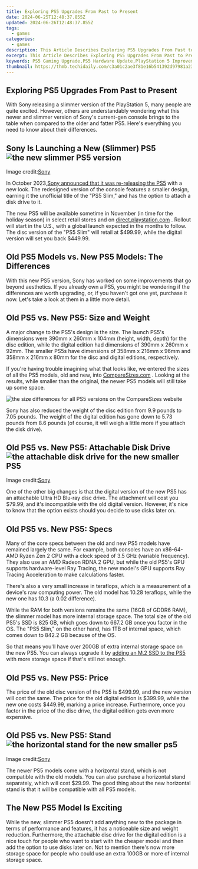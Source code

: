 ```yaml
---
title: Exploring PS5 Upgrades From Past to Present
date: 2024-06-25T12:48:37.855Z
updated: 2024-06-26T12:48:37.855Z
tags:
  - games
categories:
  - games
description: This Article Describes Exploring PS5 Upgrades From Past to Present
excerpt: This Article Describes Exploring PS5 Upgrades From Past to Present
keywords: PS5 Gaming Upgrade,PS5 Hardware Update,PlayStation 5 Improvements,PS5 New Features,PS5 System Enhancement,Latest PS5 Technology,PS5 Performance Boost
thumbnail: https://thmb.techidaily.com/c3a01c2ae3f81e16b541392d97981a23b54ae2c3ac66e84b016298cd54b25a5e.jpg
---
```


## Exploring PS5 Upgrades From Past to Present

 With Sony releasing a slimmer version of the PlayStation 5, many people are quite excited. However, others are understandably wondering what this newer and slimmer version of Sony's current-gen console brings to the table when compared to the older and fatter PS5\. Here's everything you need to know about their differences.

## Sony Is Launching a New (Slimmer) PS5 ![the new slimmer PS5 version](https://static1.makeuseofimages.com/wordpress/wp-content/uploads/2023/10/new-slim-version-of-the-ps5.jpg)

 Image credit:[Sony](https://blog.playstation.com/2023/10/10/new-look-for-ps5-console-this-holiday-season/)

 In October 2023,[Sony announced that it was re-releasing the PS5](https://www.makeuseof.com/new-ps5-slim-what-you-need-to-know/) with a new look. The redesigned version of the console features a smaller design, earning it the unofficial title of the "PS5 Slim," and has the option to attach a disk drive to it.

 The new PS5 will be available sometime in November (in time for the holiday season) in select retail stores and on [direct.playstation.com](https://direct.playstation.com/) . Rollout will start in the U.S., with a global launch expected in the months to follow. The disc version of the "PS5 Slim" will retail at $499.99, while the digital version will set you back $449.99.

## Old PS5 Models vs. New PS5 Models: The Differences

 With this new PS5 version, Sony has worked on some improvements that go beyond aesthetics. If you already own a PS5, you might be wondering if the differences are worth upgrading, or, if you haven't got one yet, purchase it now. Let's take a look at them in a little more detail.

## Old PS5 vs. New PS5: Size and Weight

 A major change to the PS5's design is the size. The launch PS5's dimensions were 390mm x 260mm x 104mm (height, width, depth) for the disc edition, while the digital edition had dimensions of 390mm x 260mm x 92mm. The smaller PS5s have dimensions of 358mm x 216mm x 96mm and 358mm x 216mm x 80mm for the disc and digital editions, respectively.

 If you're having trouble imagining what that looks like, we entered the sizes of all the PS5 models, old and new, into [CompareSizes.com](https://comparesizes.com/comparison/Old-PS5-Disc-Edition-vs-Old-PS5-Digital-Edition-vs-New-PS5-Disc-Edition/1697380758700) . Looking at the results, while smaller than the original, the newer PS5 models will still take up some space.

![the size differences for all PS5 versions on the CompareSizes website](https://static1.makeuseofimages.com/wordpress/wp-content/uploads/2023/10/the-size-differences-for-all-ps5-versions-on-comparesizes-website.jpg)

 Sony has also reduced the weight of the disc edition from 9.9 pounds to 7.05 pounds. The weight of the digital edition has gone down to 5.73 pounds from 8.6 pounds (of course, it will weigh a little more if you attach the disk drive).

## Old PS5 vs. New PS5: Attachable Disk Drive ![the attachable disk drive for the new smaller PS5](https://static1.makeuseofimages.com/wordpress/wp-content/uploads/2023/10/detachable-disk-drive-for-the-new-smaller-ps5.jpg)

 Image credit:[Sony](https://blog.playstation.com/2023/10/10/new-look-for-ps5-console-this-holiday-season/)

 One of the other big changes is that the digital version of the new PS5 has an attachable Ultra HD Blu-ray disc drive. The attachment will cost you $79.99, and it's incompatible with the old digital version. However, it's nice to know that the option exists should you decide to use disks later on​​​​.

## Old PS5 vs. New PS5: Specs

 Many of the core specs between the old and new PS5 models have remained largely the same. For example, both consoles have an x86-64-AMD Ryzen Zen 2 CPU with a clock speed of 3.5 GHz (variable frequency). They also use an AMD Radeon RDNA 2 GPU, but while the old PS5's GPU supports hardware-level Ray Tracing, the new model's GPU supports Ray Tracing Acceleration to make calculations faster.

 There's also a very small increase in teraflops, which is a measurement of a device's raw computing power. The old model has 10.28 teraflops, while the new one has 10.3 (a 0.02 difference).

 While the RAM for both versions remains the same (16GB of GDDR6 RAM), the slimmer model has more internal storage space. The total size of the old PS5's SSD is 825 GB, which goes down to 667.2 GB once you factor in the OS. The "PS5 Slim," on the other hand, has 1TB of internal space, which comes down to 842.2 GB because of the OS.

 So that means you'll have over 200GB of extra internal storage space on the new PS5\. You can always upgrade it by [adding an M.2 SSD to the PS5](https://www.makeuseof.com/how-to-add-m2-ssd-ps5-guide/) with more storage space if that's still not enough.

## Old PS5 vs. New PS5: Price

 The price of the old disc version of the PS5 is $499.99, and the new version will cost the same. The price for the old digital edition is $399.99, while the new one costs $449.99, marking a price increase. Furthermore, once you factor in the price of the disc drive, the digital edition gets even more expensive.

## Old PS5 vs. New PS5: Stand ![the horizontal stand for the new smaller ps5](https://static1.makeuseofimages.com/wordpress/wp-content/uploads/2023/10/horizontal-stand-for-the-new-ps5.jpg)

 Image credit:[Sony](https://blog.playstation.com/2023/10/10/new-look-for-ps5-console-this-holiday-season/)

 The newer PS5 models come with a horizontal stand, which is not compatible with the old models. You can also purchase a horizontal stand separately, which will cost $29.99\. The good thing about the new horizontal stand is that it will be compatible with all PS5 models.

## The New PS5 Model Is Exciting

 While the new, slimmer PS5 doesn't add anything new to the package in terms of performance and features, it has a noticeable size and weight reduction. Furthermore, the attachable disc drive for the digital edition is a nice touch for people who want to start with the cheaper model and then add the option to use disks later on. Not to mention there's now more storage space for people who could use an extra 100GB or more of internal storage space.


<ins class="adsbygoogle"
     style="display:block"
     data-ad-format="autorelaxed"
     data-ad-client="ca-pub-7571918770474297"
     data-ad-slot="1223367746"></ins>



<ins class="adsbygoogle"
     style="display:block"
     data-ad-client="ca-pub-7571918770474297"
     data-ad-slot="8358498916"
     data-ad-format="auto"
     data-full-width-responsive="true"></ins>


